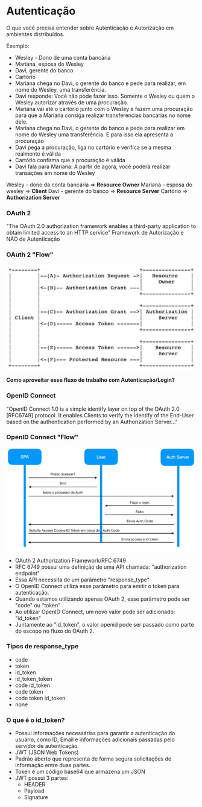 # Autenticação

O que você precisa entender sobre Autenticação e Autorização em ambientes distribuídos.

Exemplo:
- Wesley - Dono de uma conta bancária
- Mariana, esposa do Wesley
- Davi, gerente do banco
- Cartório
- Mariana chega no Davi, o gerente do banco e pede para realizar, em nome do Wesley, uma transferência.
- Davi responde: Você não pode fazer isso. Somente o Wesley ou quem o Wesley autorizar através de uma procuração.
- Mariana vai até o cartório junto com o Wesley e fazem uma procuração para que a Mariana consiga realizar transferencias bancárias no nome dele.
- Mariana chega no Davi, o gerente do banco e pede para realizar em nome do Wesley uma transferência. E para isso ela apresenta a procuração
- Davi pega a procuração, liga no cartório e verifica se a mesma realmente é válida
- Cartório confirma que a procuração é válida
- Davi fala para Mariana: A partir de agora, você poderá realizar transações em nome do Wesley

Wesley - dono da conta bancária => **Resource Owner**
Mariana - esposa do wesley => **Client**
Davi -  gerente do banco => **Resource Server**
Cartório => **Authorization Server**

### OAuth 2
"The OAuth 2.0 authorization framework enables a third-party application to obtain limited access to an HTTP service"
Framework de Autorização e NÃO de Autenticação

### OAuth 2 "Flow"
![](./.github/oauth-2-flow.png)

**Como aproveitar esse fluxo de trabalho com Autenticação/Login?**

### OpenID Connect
"OpenID Connect 1.0 is a simple identify layer on top of the OAuth 2.0 [RFC6749] protocol. It enables Clients to verify the identify of the End-User based on the authentication performed by an Authorization Server..."

### OpenID Connect "Flow"
![](./.github/openid-connect-flow.png)

- OAuth 2 Authorization Framework/RFC 6749
- RFC 6749 possui uma definição de uma API chamada: "authorization endpoint"
- Essa API necessita de um parâmetro "response_type"
- O OpenID Connect utiliza esse parâmetro para emitir o token para autenticação.
- Quando estamos utilizando apenas OAuth 2, esse parâmetro pode ser "code" ou "token"
- Ao utilizar OpenID Connect, um novo valor pode ser adicionado: "id_token"
- Juntamente ao "id_token", o valor openid pode ser passado como parte do escopo no fluxo do OAuth 2.

### Tipos de response_type
- code
- token
- id_token
- id_token_token
- code id_token
- code token
- code token id_token
- none

### O que é o id_token?
- Possui informações necessárias para garantir a autenticação do usuário, como ID, Email e informações adicionais passadas pelo servidor de autenticação.
- JWT (JSON Web Tokens)
- Padrão aberto que representa de forma segura solicitações de informação entre duas partes.
- Token é um código base64 que armazena um JSON
- JWT possui 3 partes:
  - HEADER
  - Payload
  - Signature

